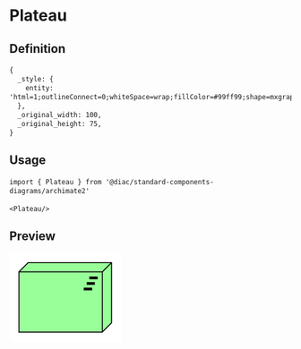 # Plateau

## Definition

```
{
  _style: { 
    entity: 'html=1;outlineConnect=0;whiteSpace=wrap;fillColor=#99ff99;shape=mxgraph.archimate.tech;techType=plateau',
  },
  _original_width: 100,
  _original_height: 75,
}
```

## Usage

```
import { Plateau } from '@diac/standard-components-diagrams/archimate2'

<Plateau/>
```

## Preview

<img src="./plateau.png" width="200"/>
